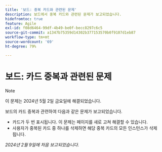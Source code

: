 ```yaml
---
title: '보드: 중복 카드와 관련된 문제'
description: 보드에서 중복 카드와 관련된 문제가 보고되었습니다.
hidefromtoc: true
feature: Agile
exl-id: f08d6464-99df-4b49-be0f-becc8297c6c5
source-git-commit: a1347b75359d14302b377153570b0f9107d1eb87
workflow-type: tm+mt
source-wordcount: '69'
ht-degree: 79%

---
```


# 보드: 카드 중복과 관련된 문제

>[!NOTE]
>
>이 문제는 2024년 5월 2일 금요일에 해결되었습니다.

보드의 카드 중복과 관련하여 다음과 같은 문제가 보고되었습니다.

* 카드가 두 번 표시됩니다. 이 문제는 페이지를 새로 고쳐 해결할 수 있습니다.
* 사용자가 중복된 카드 중 하나를 삭제하면 해당 중복 카드의 모든 인스턴스가 삭제됩니다.

_2024년 2월 9일에 처음 보고되었습니다._
